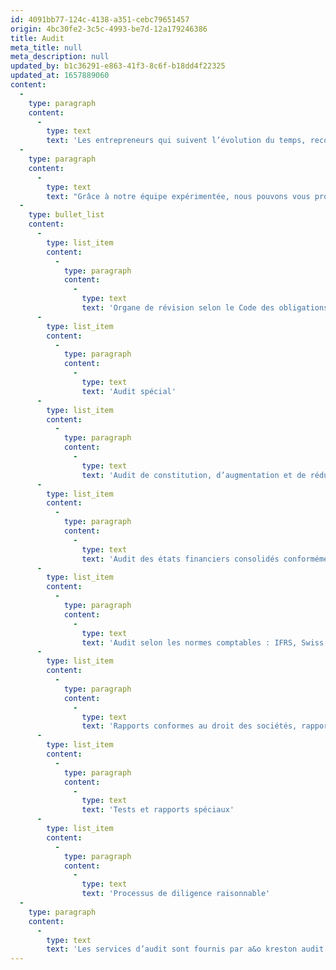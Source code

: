 ```yaml
---
id: 4091bb77-124c-4138-a351-cebc79651457
origin: 4bc30fe2-3c5c-4993-be7d-12a179246386
title: Audit
meta_title: null
meta_description: null
updated_by: b1c36291-e863-41f3-8c6f-b18dd4f22325
updated_at: 1657889060
content:
  -
    type: paragraph
    content:
      -
        type: text
        text: 'Les entrepreneurs qui suivent l’évolution du temps, reconnaissent les nouvelles opportunités, évaluent les risques et font preuve du courage nécessaire sont généralement récompensés. Cependant, aucune entreprise, aucun produit et aucun service n’est à ce point à l’abri du temps et de la concurrence que le succès est garanti à tout moment. Nous poursuivons une approche interdisciplinaire et vous proposons un audit sur mesure. Nous examinons exactement les domaines qui seront importants par la suite. Grâce à notre expertise, notre prévoyance et notre expérience, vous pouvez préparer votre entreprise pour l’avenir.'
  -
    type: paragraph
    content:
      -
        type: text
        text: "Grâce à notre équipe expérimentée, nous pouvons vous proposer tous les services d’audit à un niveau de qualité élevé. Outre les exigences légales, notre objectif est toujours de créer des avantages supplémentaires par le biais de suggestions d’optimisation et de garantir une grande continuité de nos services. Notre catalogue de services\_:"
  -
    type: bullet_list
    content:
      -
        type: list_item
        content:
          -
            type: paragraph
            content:
              -
                type: text
                text: 'Organe de révision selon le Code des obligations suisse (contrôle restreint et ordinaire)'
      -
        type: list_item
        content:
          -
            type: paragraph
            content:
              -
                type: text
                text: 'Audit spécial'
      -
        type: list_item
        content:
          -
            type: paragraph
            content:
              -
                type: text
                text: 'Audit de constitution, d’augmentation et de réduction de capital'
      -
        type: list_item
        content:
          -
            type: paragraph
            content:
              -
                type: text
                text: 'Audit des états financiers consolidés conformément à la loi sur les sociétés anonymes et aux directives du groupe'
      -
        type: list_item
        content:
          -
            type: paragraph
            content:
              -
                type: text
                text: 'Audit selon les normes comptables : IFRS, Swiss GAAP RPC, etc.'
      -
        type: list_item
        content:
          -
            type: paragraph
            content:
              -
                type: text
                text: 'Rapports conformes au droit des sociétés, rapports explicatifs et internes axés sur le client'
      -
        type: list_item
        content:
          -
            type: paragraph
            content:
              -
                type: text
                text: 'Tests et rapports spéciaux'
      -
        type: list_item
        content:
          -
            type: paragraph
            content:
              -
                type: text
                text: 'Processus de diligence raisonnable'
  -
    type: paragraph
    content:
      -
        type: text
        text: 'Les services d’audit sont fournis par a&o kreston audit ag (CHE-102.312.698), à Zurich.'
---
```


